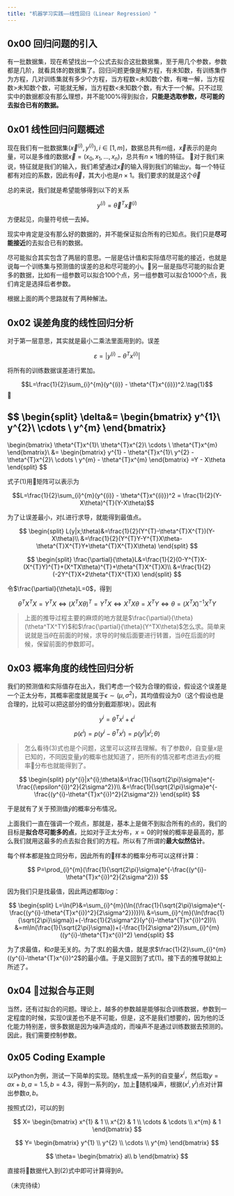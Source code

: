 ```yaml
---
title: "机器学习实践——线性回归（Linear Regression）"
---
```


## 0x00 回归问题的引入
有一批数据集，现在希望找出一个公式去拟合这批数据集，至于用几个参数，参数都是几阶，就看具体的数据集了。回归问题更像是解方程，有未知数，有训练集作为方程，几对训练集就有多少个方程，当方程数=未知数个数，有唯一解，当方程数>未知数个数，可能就无解，当方程数<未知数个数，有大于一个解。只不过现实中的数据都没有那么理想，并不能100%得到拟合，**只能是选取参数，尽可能的去拟合已有的数据。**

## 0x01 线性回归问题概述
现在我们有一批数据集$(\overrightarrow{x}^{(i)},y^{(i)}),i\in[1,m]$，数据总共有$m$组，$\overrightarrow{x}$表示的是向量，可以是多维的数据$\overrightarrow{x}=(x_{0},x_{1},...,x_{n})$，总共有$n \times 1$维的特征。
对于我们来说，特征就是我们的输入，我们希望通过$\overrightarrow{x}$的输入得到我们的输出$y$。每一个特征都有对应的系数，因此有$\overrightarrow{\theta}$，其大小也是$n \times 1$。我们要求的就是这个$\overrightarrow{\theta}$

总的来说，我们就是希望能够得到以下的关系

$$y^{(i)} = \overrightarrow{\theta}^{T}\overrightarrow{x}^{(i)}$$

方便起见，向量符号统一去掉。

现实中肯定是没有那么好的数据的，并不能保证拟合所有的已知点。我们只是**尽可能接近**的去拟合已有的数据。

尽可能拟合其实包含了两层的意思。一层是估计值和实际值尽可能的接近，也就是说每一个训练集与预测值的误差的总和尽可能的小。另一层是指尽可能的拟合更多的数据，比如有一组参数可以拟合100个点，另一组参数可以拟合1000个点，我们肯定是选择后者参数。

根据上面的两个思路就有了两种解法。

## 0x02 误差角度的线性回归分析

对于第一层意思，其实就是最小二乘法里面用到的。误差 

$$\varepsilon=|y^{(i)} - \theta^{T}x^{(i)}|$$

将所有的训练数据误差进行累加。

$$L=\frac{1}{2}\sum_{i}^{m}(y^{(i)} - \theta^{T}x^{(i)})^2.\tag{1}$$


$$
\begin{split}
\delta&=
\begin{bmatrix}
y^{1}\\
y^{2}\\
\cdots \\
y^{m}
\end{bmatrix}
-
\begin{bmatrix}
\theta^{T}x^{1}\\
\theta^{T}x^{2}\\
\cdots \\
\theta^{T}x^{m}
\end{bmatrix}\\
&=
\begin{bmatrix}
y^{1} - \theta^{T}x^{1}\\
y^{2} - \theta^{T}x^{2}\\
\cdots \\
y^{m} - \theta^{T}x^{m}
\end{bmatrix}
=Y - X\theta
\end{split}
$$

式子$(1)$用矩阵可以表示为

$$L=\frac{1}{2}\sum_{i}^{m}(y^{(i)} - \theta^{T}x^{(i)})^2 = \frac{1}{2}(Y-X\theta)^{T}(Y-X\theta)$$

为了让误差最小，对$L$进行求导，就能得到最值点。

$$
\begin{split}
L(y|x;\theta)&=\frac{1}{2}(Y^{T}-\theta^{T}X^{T})(Y-X\theta)\\
&=\frac{1}{2}(Y^{T}Y-Y^{T}X\theta-\theta^{T}X^{T}Y+\theta^{T}X^{T}X\theta)
\end{split}
$$

$$
\begin{split}
\frac{\partial}{\theta}L&=\frac{1}{2}(0-Y^{T}X-(X^{T}Y)^{T}+(X^TX\theta)^{T}+\theta^{T}X^{T}X)\\
&=\frac{1}{2}(-2Y^{T}X+2\theta^{T}X^{T}X)
\end{split}
$$

令$\frac{\partial}{\theta}L=0$，得到

$$\theta^{T}X^{T}X=Y^{T}X\Leftrightarrow(X^{T}X\theta)^{T}=Y^{T}X\Leftrightarrow X^TX\theta=X^{T}Y\Leftrightarrow \theta=(X^{T}X)^{-1}X^{T}Y \tag{2}$$

> 上面的推导过程主要的麻烦的地方就是$\frac{\partial}{\theta}(\theta^TX^TY)$和$\frac{\partial}{\theta}(Y^TX\theta)$怎么求。简单来说就是当$\theta$在前面的时候，求导的时候后面要进行转置，当$\theta$在后面的时候，保留前面的参数即可。

## 0x03 概率角度的线性回归分析
我们的预测值和实际值存在出入，我们考虑一个较为合理的假设，假设这个误差是一个正太分布，其概率密度就是属于$\epsilon \sim (\mu,\sigma^2)$，其均值假设为0（这个假设也是合理的，比较可以把这部分的值分到截距那块）。因此有

$$
y^{i}=\theta^{T}x^{i}+\epsilon^{i}
$$

$$
p(\epsilon^{i})=p(y^{i}-\theta^{T}x^{i})=p(y^{i}|x^{i};\theta)\tag{3}
$$

> 怎么看待$(3)$式也是个问题，这里可以这样去理解。有了参数$\theta$，自变量$x$是已知的，不同因变量$y$的概率也就知道了，把所有的情况都考虑进去$y$的概率分布也就能得到了。

$$
\begin{split}
p(y^{i}|x^{i};\theta)&=\frac{1}{\sqrt{2\pi}\sigma}e^{-\frac{(\epsilon^{i})^2}{2\sigma^2}}\\
&=\frac{1}{\sqrt{2\pi}\sigma}e^{-\frac{(y^{i}-\theta^{T}x^{i})^2}{2\sigma^2}}
\end{split}
$$

于是就有了关于预测值$\hat{y}$的概率分布情况。

上面我们一直在强调一个观点，那就是，基本上是做不到拟合所有的点的，我们的目标是**拟合尽可能多的点**，比如对于正太分布，$x=0$的时候的概率是最高的，那么我们就用这最多的点去拟合我们的方程。所以有了所谓的**最大似然估计**。

每个样本都是独立同分布，因此所有的样本的概率分布可以这样计算：

$$
P=\prod_{i}^{m}(\frac{1}{\sqrt{2\pi}\sigma}e^{-\frac{(y^{i}-\theta^{T}x^{i})^2}{2\sigma^2}})
$$

因为我们只是找最值，因此两边都取$log$：

$$
\begin{split}
L=\ln{P}&=\sum_{i}^{m}(\ln{(\frac{1}{\sqrt{2\pi}\sigma}e^{-\frac{(y^{i}-\theta^{T}x^{i})^2}{2\sigma^2}})})\\
&=\sum_{i}^{m}(\ln(\frac{1}{\sqrt{2\pi}\sigma})+(-\frac{1}{2\sigma^2}(y^{i}-\theta^{T}x^{i})^2))\\
&=m\ln(\frac{1}{\sqrt{2\pi}\sigma})+(-\frac{1}{2\sigma^2})\sum_{i}^{m}((y^{i}-\theta^{T}x^{i})^2)
\end{split}
$$

为了求最值，和$\sigma$是无关的。为了求$L$的最大值，就是求$\frac{1}{2}\sum_{i}^{m}((y^{i}-\theta^{T}x^{i})^2$的最小值。于是又回到了式$(1)$。接下去的推导就如上所述了。

## 0x04 过拟合与正则
当然，还有过拟合的问题。理论上，越多的参数越是能够拟合训练数据，参数到一定程度的时候，实现0误差也不是不可能，但是，这不是我们想要的，因为他的泛化能力特别差，很多数据是因为噪声造成的，而噪声不是通过训练数据去预测的。因此，我们需要控制参数。

## 0x05 Coding Example
以Python为例，测试一下简单的实现。随机生成一系列的自变量$x^{i}$，然后取$y=ax+b,a=1.5, b=4.3$，得到一系列的$y$，加上随机噪声，根据$(x^{i},y^{i})$点对计算出参数$a,b$。

按照式$(2)$，可以的到

$$
X=
\begin{bmatrix}
x^{1} & 1 \\
x^{2} & 1 \\
\cdots & \cdots \\
x^{m} & 1
\end{bmatrix}
$$

$$
Y=
\begin{bmatrix}
y^{1} \\
y^{2} \\
\cdots \\
y^{m}
\end{bmatrix}
$$

$$
\theta=
\begin{bmatrix}
a\\
b
\end{bmatrix}
$$

直接将数据代入到$(2)$式中即可计算得到$\theta$。

（未完待续）





